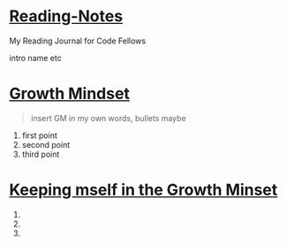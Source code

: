# <ins>Reading-Notes</ins>
My Reading Journal for Code Fellows

intro name etc

[Link to github portfolio]: (https://daviddickens.github.io/reading-notes/)



# <ins>Growth Mindset</ins>
> insert GM in my own words, bullets maybe

1. first point
2. second point
3. third point

# <ins>Keeping mself in the Growth Minset</ins>
 
 1.
 2.
 3.
